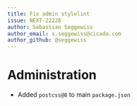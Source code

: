 ```yaml
---
title: Fix admin stylelint
issue: NEXT-22228
author: Sebastian Seggewiss
author_email: s.seggewiss@cicada.com
author_github: @seggewiss
---
```

# Administration
* Added `postcss@8` to main `package.json`
